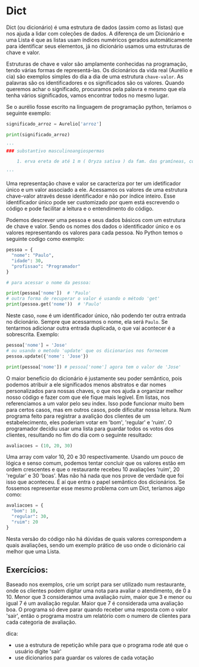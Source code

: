 # Dict

Dict (ou dicionário) é uma estrutura de dados (assim como as listas) que nos ajuda a lidar com coleções de dados. A diferença de um Dicionário e uma Lista é que as listas usam índices numéricos gerados automáticamente para identificar seus elementos, já no dicionário usamos uma estruturas de chave e valor.

Estruturas de chave e valor são amplamente conhecidas na programação, tendo várias formas de representá-las. Os dicionários da vida real (Aurélio e cia) são exemplos simples do dia a dia de uma estrutura `chave-valor`. As palavras são os identificadores e os significados são os valores. Quando queremos achar o significado, procuramos pela palavra e mesmo que ela tenha vários significados, vamos encontrar todos no mesmo lugar.

Se o aurélio fosse escrito na linguagem de programação python, teríamos o seguinte exemplo:
```python
significado_arroz = Aurelio['arroz']

print(significado_arroz)

'''
### substantivo masculinoangiospermas

    1. erva ereta de até 1 m ( Oryza sativa ) da fam. das gramíneas, com flores em espiguetas e cariopses coriáceas, prov. de origem asiática e cultivada há mais de 5.000 anos, com inúmeras variedades, pelos grãos, que constituem a dieta básica de grande parte da população mundial, esp. da Ásia.

'''
```


Uma representação chave e valor se caracteriza por ter um idetificador único e um valor associado a ele. Acessamos os valores de uma estrutura chave-valor através desse identificador e não por índice inteiro. Esse identificador único pode ser customizado por quem está escrevendo o código e pode facilitar a leitura e o entendimento do código.

Podemos descrever uma pessoa e seus dados básicos com um estrutura de chave e valor. Sendo os nomes dos dados o identificador único e os valores representando os valores para cada pessoa. No Python temos o seguinte codigo como exemplo:

```python
pessoa = {
  "nome": "Paulo",
  "idade": 30,
  "profissao": "Programador"
}

# para acessar o nome da pessoa:

print(pessoa['nome'])  # 'Paulo'
# outra forma de recuperar o valor é usando o método 'get'
print(pessoa.get('nome'))  # 'Paulo'
```

Neste caso, `nome` é um identificador único, não podendo ter outra entrada no dicionário. Sempre que acessarmos o nome, ela será `Paulo`. Se tentarmos adicionar outra entrada duplicada, o que vai acontecer é a sobrescrita. Exemplo:

```python
pessoa['nome'] = 'Jose'
# ou usando o metodo 'update' que os dicionarios nos fornecem
pessoa.update({'nome': 'Jose'})

print(pessoa['nome']) # pessoa['nome'] agora tem o valor de 'Jose'
```

O maior benefício do dicionário é justamente seu poder semântico, pois podemos atribuir a ele significados menos abstratos e dar nomes personalizados para nossas chaves, o que nos ajuda a organizar melhor nosso código e fazer com que ele fique mais legível. Em listas, nos referenciamos a um valor pelo seu index. Isso pode funcionar muito bem para certos casos, mas em outros casos, pode dificultar nossa leitura. Num programa feito para registrar a avalição dos clientes de um estabelecimento, eles poderiam votar em 'bom', 'regular' e 'ruim'. O programador decidiu usar uma lista para guardar todos os votos dos clientes, resultando no fim do dia com o seguinte resultado:

```python
avaliacoes = (10, 20, 30)
```

Uma array com valor 10, 20 e 30 respectivamente. Usando um pouco de lógica e senso comum, podemos tentar concluir que os valores estão em ordem crescentes e que o restaurante recebeu 10 avaliações 'ruim', 20 'regular' e 30 'boas'. Mas não há nada que nos prove de verdade que foi isso que aconteceu. É aí que entra o papel semântico dos dicionários. Se fossemos representar esse mesmo problema com um Dict, teríamos algo como:


```python
avaliacoes = {
  "bom": 10,
  "regular": 30,
  "ruim": 20
}
```

Nesta versão do código não há dúvidas de quais valores correspondem a quais avaliações, sendo um exemplo prático de uso onde o dicionário cai melhor que uma Lista. 

## Exercícios:

Baseado nos exemplos, crie um script para ser utilizado num restaurante, onde os clientes podem digitar uma nota para avaliar o atendimento, de 0 a 10. Menor que 3 consideramos uma avaliação ruim, maior que 3 e menor ou igual 7 é um avaliação regular. Maior que 7 é considerada uma avaliação boa. O programa só deve parar quando receber uma resposta com o valor 'sair', então o programa mostra um relatório com o numero de clientes para cada categoria de avaliação.

dica:
- use a estrutura de repetição while para que o programa rode até que o usuário digite 'sair'
- use dicionarios para guardar os valores de cada votação


